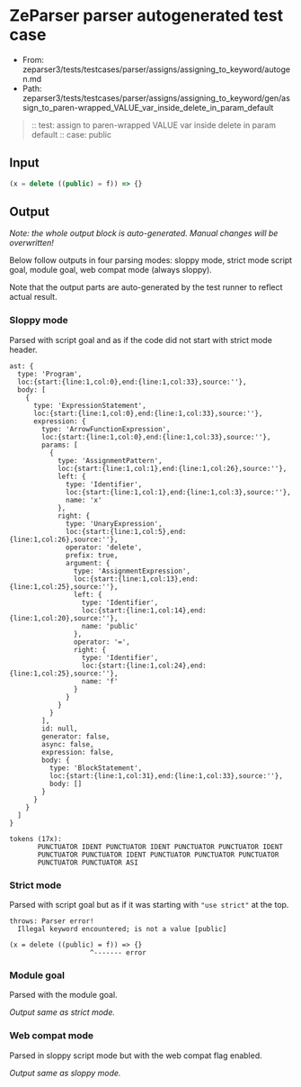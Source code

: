 # ZeParser parser autogenerated test case

- From: zeparser3/tests/testcases/parser/assigns/assigning_to_keyword/autogen.md
- Path: zeparser3/tests/testcases/parser/assigns/assigning_to_keyword/gen/assign_to_paren-wrapped_VALUE_var_inside_delete_in_param_default

> :: test: assign to paren-wrapped VALUE var inside delete in param default
> :: case: public

## Input


`````js
(x = delete ((public) = f)) => {}
`````

## Output

_Note: the whole output block is auto-generated. Manual changes will be overwritten!_

Below follow outputs in four parsing modes: sloppy mode, strict mode script goal, module goal, web compat mode (always sloppy).

Note that the output parts are auto-generated by the test runner to reflect actual result.

### Sloppy mode

Parsed with script goal and as if the code did not start with strict mode header.

`````
ast: {
  type: 'Program',
  loc:{start:{line:1,col:0},end:{line:1,col:33},source:''},
  body: [
    {
      type: 'ExpressionStatement',
      loc:{start:{line:1,col:0},end:{line:1,col:33},source:''},
      expression: {
        type: 'ArrowFunctionExpression',
        loc:{start:{line:1,col:0},end:{line:1,col:33},source:''},
        params: [
          {
            type: 'AssignmentPattern',
            loc:{start:{line:1,col:1},end:{line:1,col:26},source:''},
            left: {
              type: 'Identifier',
              loc:{start:{line:1,col:1},end:{line:1,col:3},source:''},
              name: 'x'
            },
            right: {
              type: 'UnaryExpression',
              loc:{start:{line:1,col:5},end:{line:1,col:26},source:''},
              operator: 'delete',
              prefix: true,
              argument: {
                type: 'AssignmentExpression',
                loc:{start:{line:1,col:13},end:{line:1,col:25},source:''},
                left: {
                  type: 'Identifier',
                  loc:{start:{line:1,col:14},end:{line:1,col:20},source:''},
                  name: 'public'
                },
                operator: '=',
                right: {
                  type: 'Identifier',
                  loc:{start:{line:1,col:24},end:{line:1,col:25},source:''},
                  name: 'f'
                }
              }
            }
          }
        ],
        id: null,
        generator: false,
        async: false,
        expression: false,
        body: {
          type: 'BlockStatement',
          loc:{start:{line:1,col:31},end:{line:1,col:33},source:''},
          body: []
        }
      }
    }
  ]
}

tokens (17x):
       PUNCTUATOR IDENT PUNCTUATOR IDENT PUNCTUATOR PUNCTUATOR IDENT
       PUNCTUATOR PUNCTUATOR IDENT PUNCTUATOR PUNCTUATOR PUNCTUATOR
       PUNCTUATOR PUNCTUATOR ASI
`````

### Strict mode

Parsed with script goal but as if it was starting with `"use strict"` at the top.

`````
throws: Parser error!
  Illegal keyword encountered; is not a value [public]

(x = delete ((public) = f)) => {}
                    ^------- error
`````


### Module goal

Parsed with the module goal.

_Output same as strict mode._

### Web compat mode

Parsed in sloppy script mode but with the web compat flag enabled.

_Output same as sloppy mode._
